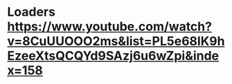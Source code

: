 # Loaders https://www.youtube.com/watch?v=8CuUUOOO2ms&list=PL5e68lK9hEzeeXtsQCQYd9SAzj6u6wZpi&index=158